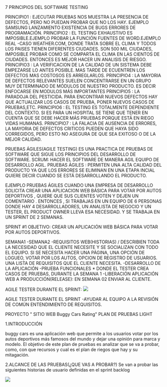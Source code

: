 
7 PRINCIPIOS DEL SOFTWARE TESTING 

PRINCIPIO1 : EJECUTAR PRUEBAS NOS MUESTRA LA PRESENCIA DE DEFECTOS, PERO NO PUEDAN PROBAR QUE NO LOS HAY. EJEMPLO SAMSUNG LANZAMIENTO EXISTENCIA DE BUGS ERRORES DE PROGRAMACIÓN.
PRINCIPIO2 : EL TESTING EXHAUSTIVO ES IMPOSIBLE.EJEMPLO PROBAR LA FUNCIÓN FUENTES DE WORD.EJEMPLO REAL -CASO WEATHER.COM, DONDE TRATA SOBRE EL CLIMA Y TODOS LOS PAISES TIENEN DIFERENTES CIUDADES. SON 500 MIL CIUDADES, IMPOSIBLE PROBAR COMO SE COMPARTA EL CLIMA EN LAS CIENTOS DE CIUDADES. ENTONCES ES  MEJOR 
HACER UN ANALISIS DE RIESGO.
PRINCIPIO3 : LA VERIFICACION DE LA CALIDAD DE UN SISTEMA DEBE EMPEZARSE LO ANTES POSIBLE. MAS TARDE DE ECUENTREN LOS DEFECTOS MAS COSTOSOS ES ARREGLARLOS.
PRINCIPIO4 : LA MAYORIA DE DEFECTOS RELEVANTES SUELEN CONCENTRARSE EN UN GRUPO MUY DETERMINADO DE MÓDULOS DE NUESTRO PRODUCTO. ES DECIR ENFOCARSE EN MODULOS MÁS IMPORTANTES
PRINCIPIO5 : LA PARADOJA DEL PESTICIDA. PARA ENCONTRAR NUEVOS DEFECTOS HAY QUE ACTUALIZAR LOS CASOS DE PRUEBA, PONER NUEVOS CASOS DE PRUEBAS,ETC. 
PRINCIPIO6 : EL TESTING ES TOTALMENTE DEPENDIENTE DEL CONTEXTO. SI ES PARA UN HOSPITAL SE TIENE QUE TENER EN CUENTA QUE SE DEBE HACER MÁS PRUEBAS PORQUE ESTÁ EN RIEGO VIDAS HUMANAS.
PRINCIPIO7 : LA FALACIA DE AUSENCIA DE ERRORES, LA MAYORIA DE DEFECTOS CRITICOS PUEDEN QUE HAYA SIDO CORREGIDOS, PERO ESTO NO ASEGURA DE QUE SEA EXITOSO O DE LA MEJOR CALIDAD.


PRUEBAS ÁGILES(AGILE TESTING)
ES UNA PRACTICA DE PRUEBAS DE SOFTWARE QUE SIGUE LOS PRINCIPIOS DEL DESARROLLO DE SOFTWARE.
SCRUM: HACER EL SOFTWARE DE MANERA AGIL EQUIPO DE DESARROLLO AGIL.
PRUEBAS ÁGILES : PERMITEN UNA ALTA CALIDAD DEL PRODUCTO YA QUE LOS ERRORES SE ELIMINAN EN UNA ETAPA INCIAL QUIERE DECIR CUANDO SE ESTÁ DESARROLLANDO EL PRODUCTO.

EJEMPLO PRUEBAS ÁGILES 
CUANDO UNA EMPRESA DE DESARROLLO SOLICITA CREAR UNA APLICACION WEB BÁSICA PARA VOTAR POR AUTOS DEPORTIVOS , QUIERE QUE SUS CLIENTES VOTEN Y DEJEN UN COMENTARIO .
ENTONCES , SI TRABAJAS EN UN EQUIPO DE 6 PERSONAS DONDE HAY 4 DESARROLLADORES, UN ANALISTA DE NEGOCIO Y UN TESTER, EL PRODUCT OWNER LLEVA ESA NECESIDAD. Y SE TRABAJA EN UN SPRINT DE 2 SEMANAS.

SPRINT #1
OBJETIVO: CREAR UN APLICACIÓN WEB BÁSICA PARA VOTAR POR AUTOS DEPORTIVOS.

SEMANA1 -SEMANA2 
-REQUISITOS WEB(HISTORIAS) / DESCRIBIEN TODA LA NECESIDAD QUE EL CLIENTE NECESITE Y SE SOCIALIZAN CON TODO EL EQUIPO. SI SE NECESITA HACER UNA PÁGINA, UNA OPCIÓN DE LOGUEO, VOTAR POR LOS AUTOS, OPCION DE REGISTRO DE USUARIOS. UNA LISTA DE REQUISITOS QUE EL CLIENTE NECESITA.
-DESARROLLO DE LA APLICACIÓN
-PRUEBA FUNCIONALES * DONDE EL TESTER CREA CASOS DE PRUEBAS, DURANTE LA SEMANA 1 
-LIBERACIÓN APLICACIÓN WEB A PRODUCCIÓN(RELEASE): EN SEMANA 02 ENVIAR AL CLIENTE.

AGILE TESTER DURANTE EL SPRINT:
![](https://i.postimg.cc/W1HxHVKZ/sprint.png)

AGILE TESTER DURANTE EL SPRINT 
-AYUDAR AL EQUIPO A LA REVISIÓN DE COMÚN ENTENDIMIENTO DE REQUISITOS.


PROYECTO " SITIO WEB Buggy Cars Rating" PLAN DE PRUEBAS LIGHT 

1.INTRODUCCIÓN

buggy cars es una aplicación web que permite a los usuarios votar por los autos deportivos más famosos del mundo y dejar una opinión para marca y modelo. El objetivo de este plan de pruebas es analizar que se va a probar, como, con que recursos y cual es el plan de riegos que hay y su mitagación.

2.ALCANCE DE LAS PRUEBAS(¿QUE VAS A PROBAR?)
Se van a probar las siguientes historias de usuario definidas en el sprint backlog

![](https://i.postimg.cc/mr3vLgSF/3.png)